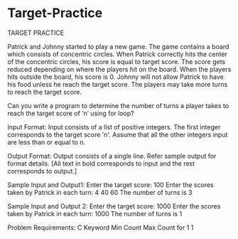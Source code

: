 # Target-Practice
TARGET PRACTICE

 
Patrick and Johnny started to play a new game. The game contains a board which consists of concentric circles. When Patrick correctly hits the center of the concentric circles, his score is equal to target score. The score gets reduced depending on where the players hit on the board. When the players hits outside the board, his score is 0. Johnny will not allow Patrick to have his food unless he reach the target score.
The players may take more turns to reach the target score.

Can you write a program to determine the number of turns a player takes to reach the target score of ‘n’ using for loop?

Input Format:
Input consists of a list of positive integers. The first integer corresponds to the target score 'n'. Assume that all the other integers input are less than or equal to n.

Output Format:
Output consists of a single line. Refer sample output for format details.
[All text in bold corresponds to input and the rest corresponds to output.]

Sample Input and Output1:
Enter the target score:
100
Enter the scores taken by Patrick in each turn:
4
40
60
The number of turns is 3
 
Sample Input and Output 2:
Enter the target score:
1000
Enter the scores taken by Patrick in each turn:
1000
The number of turns is 1

Problem Requirements:
C
Keyword	Min Count	Max Count
for	1	1

